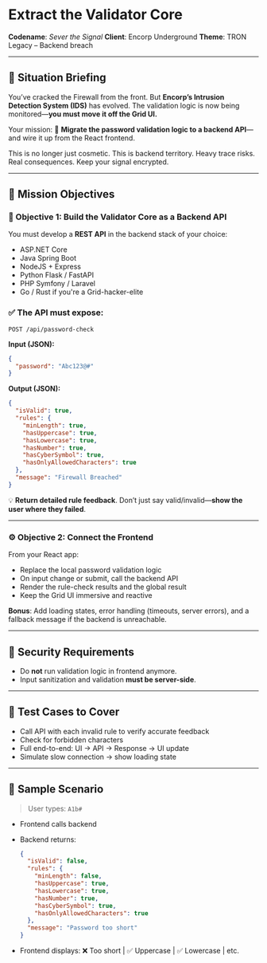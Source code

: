 # Extract the Validator Core

**Codename**: *Sever the Signal*
**Client**: Encorp Underground
**Theme**: TRON Legacy – Backend breach

---

## 📡 Situation Briefing

You’ve cracked the Firewall from the front. But **Encorp’s Intrusion Detection System (IDS)** has evolved.
The validation logic is now being monitored—**you must move it off the Grid UI.**

Your mission:
🧠 **Migrate the password validation logic to a backend API**—and wire it up from the React frontend.

This is no longer just cosmetic. This is backend territory. Heavy trace risks. Real consequences.
Keep your signal encrypted.

---

## 🎯 Mission Objectives

### 🔧 Objective 1: Build the Validator Core as a Backend API

You must develop a **REST API** in the backend stack of your choice:

* ASP.NET Core
* Java Spring Boot
* NodeJS + Express
* Python Flask / FastAPI
* PHP Symfony / Laravel
* Go / Rust if you're a Grid-hacker-elite

### ✅ The API must expose:

`POST /api/password-check`

**Input (JSON):**

```json
{
  "password": "Abc123@#"
}
```

**Output (JSON):**

```json
{
  "isValid": true,
  "rules": {
    "minLength": true,
    "hasUppercase": true,
    "hasLowercase": true,
    "hasNumber": true,
    "hasCyberSymbol": true,
    "hasOnlyAllowedCharacters": true
  },
  "message": "Firewall Breached"
}
```

💡 **Return detailed rule feedback**. Don’t just say valid/invalid—**show the user where they failed**.

---

### ⚙️ Objective 2: Connect the Frontend

From your React app:

* Replace the local password validation logic
* On input change or submit, call the backend API
* Render the rule-check results and the global result
* Keep the Grid UI immersive and reactive

**Bonus**: Add loading states, error handling (timeouts, server errors), and a fallback message if the backend is unreachable.

---

## 🔐 Security Requirements

* Do **not** run validation logic in frontend anymore.
* Input sanitization and validation **must be server-side**.

---

## 🧪 Test Cases to Cover

* Call API with each invalid rule to verify accurate feedback
* Check for forbidden characters
* Full end-to-end: UI → API → Response → UI update
* Simulate slow connection → show loading state

---

## 🧬 Sample Scenario

> User types: `A1b#`

* Frontend calls backend
* Backend returns:

  ```json
  {
    "isValid": false,
    "rules": {
      "minLength": false,
      "hasUppercase": true,
      "hasLowercase": true,
      "hasNumber": true,
      "hasCyberSymbol": true,
      "hasOnlyAllowedCharacters": true
    },
    "message": "Password too short"
  }
  ```
* Frontend displays: ❌ Too short | ✅ Uppercase | ✅ Lowercase | etc.
